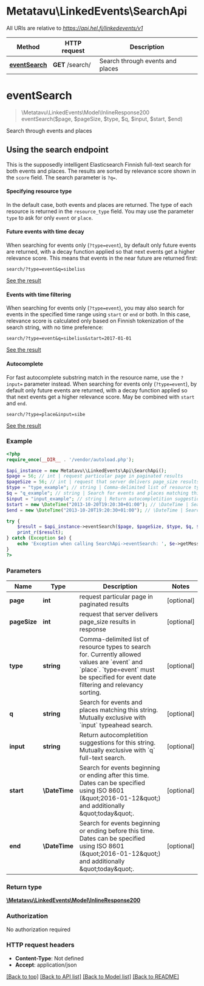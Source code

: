 # Metatavu\\LinkedEvents\SearchApi

All URIs are relative to *https://api.hel.fi/linkedevents/v1*

Method | HTTP request | Description
------------- | ------------- | -------------
[**eventSearch**](SearchApi.md#eventSearch) | **GET** /search/ | Search through events and places


# **eventSearch**
> \Metatavu\\LinkedEvents\Model\InlineResponse200 eventSearch($page, $pageSize, $type, $q, $input, $start, $end)

Search through events and places

<h2 id=\"using-search-endpoint\">Using the search endpoint</h2> <p>This is the supposedly intelligent Elasticsearch Finnish full-text search for both events and places.     The results are sorted by relevance score shown in the <code>score</code> field. The search parameter is <code>?q=</code>. <h4 id=\"specifying-resource-type\">Specifying resource type</h4> <p>In the default case, both events and places are returned. The type of each resource is returned in the     <code>resource_type</code> field. You may use the parameter <code>type</code> to ask for only <code>event</code> or <code>place</code>. <h4 id=\"events-with-decay-score\">Future events with time decay</h4> <p>When searching for events only (<code>?type=event</code>), by default only future events are returned, with a decay function applied so that next     events get a higher relevance score. This means that     events in the near future are returned first:</p> <pre><code>search/?type=event&q=sibelius </code></pre> <p><a href=\"?type=event&q=sibelius\" title=\"json\">See the result</a></p> <h4 id=\"events-with-time-filtering\">Events with time filtering</h4> <p>When searching for events only (<code>?type=event</code>), you may also search for events in the specified time range using     <code>start</code> or <code>end</code> or both. In this case, relevance score is calculated only based on Finnish tokenization of the search string, with no time preference:</p> <pre><code>search/?type=event&q=sibelius&start=2017-01-01 </code></pre> <p><a href=\"?type=event&q=sibelius&start=2017-01-01\" title=\"json\">See the result</a></p> <h4 id=\"autocomplete\">Autocomplete</h4>         <p>For fast autocomplete substring match in the resource name, use the <code>?input=</code> parameter instead.             When searching for events only (<code>?type=event</code>), by default only future events are returned, with a decay function applied so that next     events get a higher relevance score. May be combined with <code>start</code> and <code>end</code>. <pre><code>search/?type=place&input=sibe </code></pre> <p><a href=\"?type=event&input=sibe\" title=\"json\">See the result</a></p>

### Example
```php
<?php
require_once(__DIR__ . '/vendor/autoload.php');

$api_instance = new Metatavu\\LinkedEvents\Api\SearchApi();
$page = 56; // int | request particular page in paginated results
$pageSize = 56; // int | request that server delivers page_size results in response
$type = "type_example"; // string | Comma-delimited list of resource types to search for. Currently allowed values are `event` and `place`. `type=event` must be specified for event date filtering and relevancy sorting.
$q = "q_example"; // string | Search for events and places matching this string. Mutually exclusive with `input` typeahead search.
$input = "input_example"; // string | Return autocompletition suggestions for this string. Mutually exclusive with `q` full-text search.
$start = new \DateTime("2013-10-20T19:20:30+01:00"); // \DateTime | Search for events beginning or ending after this time. Dates can be specified using ISO 8601 (\"2016-01-12\") and additionally \"today\".
$end = new \DateTime("2013-10-20T19:20:30+01:00"); // \DateTime | Search for events beginning or ending before this time. Dates can be specified using ISO 8601 (\"2016-01-12\") and additionally \"today\".

try {
    $result = $api_instance->eventSearch($page, $pageSize, $type, $q, $input, $start, $end);
    print_r($result);
} catch (Exception $e) {
    echo 'Exception when calling SearchApi->eventSearch: ', $e->getMessage(), PHP_EOL;
}
?>
```

### Parameters

Name | Type | Description  | Notes
------------- | ------------- | ------------- | -------------
 **page** | **int**| request particular page in paginated results | [optional]
 **pageSize** | **int**| request that server delivers page_size results in response | [optional]
 **type** | **string**| Comma-delimited list of resource types to search for. Currently allowed values are &#x60;event&#x60; and &#x60;place&#x60;. &#x60;type&#x3D;event&#x60; must be specified for event date filtering and relevancy sorting. | [optional]
 **q** | **string**| Search for events and places matching this string. Mutually exclusive with &#x60;input&#x60; typeahead search. | [optional]
 **input** | **string**| Return autocompletition suggestions for this string. Mutually exclusive with &#x60;q&#x60; full-text search. | [optional]
 **start** | **\DateTime**| Search for events beginning or ending after this time. Dates can be specified using ISO 8601 (\&quot;2016-01-12\&quot;) and additionally \&quot;today\&quot;. | [optional]
 **end** | **\DateTime**| Search for events beginning or ending before this time. Dates can be specified using ISO 8601 (\&quot;2016-01-12\&quot;) and additionally \&quot;today\&quot;. | [optional]

### Return type

[**\Metatavu\\LinkedEvents\Model\InlineResponse200**](../Model/InlineResponse200.md)

### Authorization

No authorization required

### HTTP request headers

 - **Content-Type**: Not defined
 - **Accept**: application/json

[[Back to top]](#) [[Back to API list]](../../README.md#documentation-for-api-endpoints) [[Back to Model list]](../../README.md#documentation-for-models) [[Back to README]](../../README.md)

